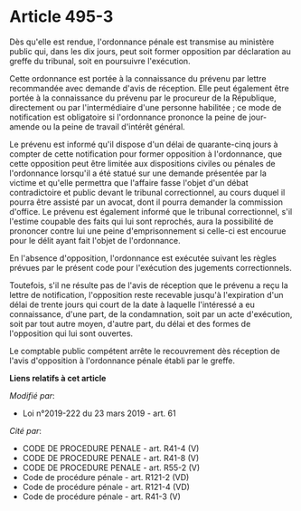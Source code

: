 # Article 495-3

Dès qu'elle est rendue, l'ordonnance pénale est transmise au ministère public qui, dans les dix jours, peut soit former
opposition par déclaration au greffe du tribunal, soit en poursuivre l'exécution.

Cette ordonnance est portée à la connaissance du prévenu par lettre recommandée avec demande d'avis de réception. Elle peut
également être portée à la connaissance du prévenu par le procureur de la République, directement ou par l'intermédiaire
d'une personne habilitée ; ce mode de notification est obligatoire si l'ordonnance prononce la peine de jour-amende ou la
peine de travail d'intérêt général.

Le prévenu est informé qu'il dispose d'un délai de quarante-cinq jours à compter de cette notification pour former opposition
à l'ordonnance, que cette opposition peut être limitée aux dispositions civiles ou pénales de l'ordonnance lorsqu'il a été
statué sur une demande présentée par la victime et qu'elle permettra que l'affaire fasse l'objet d'un débat contradictoire et
public devant le tribunal correctionnel, au cours duquel il pourra être assisté par un avocat, dont il pourra demander la
commission d'office. Le prévenu est également informé que le tribunal correctionnel, s'il l'estime coupable des faits qui lui
sont reprochés, aura la possibilité de prononcer contre lui une peine d'emprisonnement si celle-ci est encourue pour le délit
ayant fait l'objet de l'ordonnance.

En l'absence d'opposition, l'ordonnance est exécutée suivant les règles prévues par le présent code pour l'exécution des
jugements correctionnels.

Toutefois, s'il ne résulte pas de l'avis de réception que le prévenu a reçu la lettre de notification, l'opposition reste
recevable jusqu'à l'expiration d'un délai de trente jours qui court de la date à laquelle l'intéressé a eu connaissance,
d'une part, de la condamnation, soit par un acte d'exécution, soit par tout autre moyen, d'autre part, du délai et des formes
de l'opposition qui lui sont ouvertes.

Le comptable public compétent arrête le recouvrement dès réception de l'avis d'opposition à l'ordonnance pénale établi par le
greffe.

**Liens relatifs à cet article**

_Modifié par_:

  - Loi n°2019-222 du 23 mars 2019 - art. 61

_Cité par_:

  - CODE DE PROCEDURE PENALE - art. R41-4 (V)
  - CODE DE PROCEDURE PENALE - art. R41-8 (V)
  - CODE DE PROCEDURE PENALE - art. R55-2 (V)
  - Code de procédure pénale - art. R121-2 (VD)
  - Code de procédure pénale - art. R121-4 (VD)
  - Code de procédure pénale - art. R41-3 (V)
